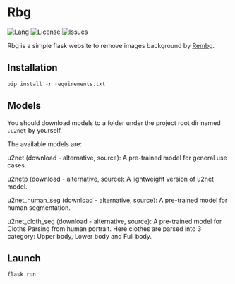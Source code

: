 # Rbg

![Lang](https://img.shields.io/badge/Language-Python-orange)
![License](https://img.shields.io/github/license/AlfredUFY/rbg)
![Issues](https://img.shields.io/github/issues/AlfredUFY/rbg?color=red)

Rbg is a simple flask website to remove images background by [Rembg](https://github.com/danielgatis/rembg).

## Installation

`pip install -r requirements.txt`

## Models

You should download models to a folder under the project root dir named `.u2net` by yourself.

The available models are:

u2net (download - alternative, source): A pre-trained model for general use cases.

u2netp (download - alternative, source): A lightweight version of u2net model.

u2net_human_seg (download - alternative, source): A pre-trained model for human segmentation.

u2net_cloth_seg (download - alternative, source): A pre-trained model for Cloths Parsing from human portrait. Here clothes are parsed into 3 category: Upper body, Lower body and Full body.

## Launch
`flask run`
